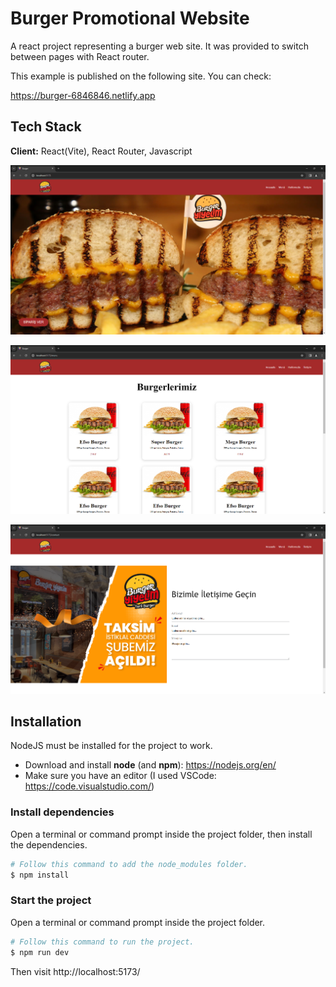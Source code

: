 # Burger Promotional Website

A react project representing a burger web site. It was provided to switch between pages with React router.

This example is published on the following site. You can check:

https://burger-6846846.netlify.app

## Tech Stack

**Client:** React(Vite), React Router, Javascript

![alt text](public/screenshots/ss1.png?raw=true)

![alt text](public/screenshots/ss2.png?raw=true)

![alt text](public/screenshots/ss3.png?raw=true)

## Installation

NodeJS must be installed for the project to work.

- Download and install **node** (and **npm**): https://nodejs.org/en/
- Make sure you have an editor (I used VSCode: https://code.visualstudio.com/)

### Install dependencies

Open a terminal or command prompt inside the project folder, then install the dependencies.

```Bash
# Follow this command to add the node_modules folder.
$ npm install
```

### Start the project

Open a terminal or command prompt inside the project folder.

```Bash
# Follow this command to run the project.
$ npm run dev
```

Then visit http://localhost:5173/
